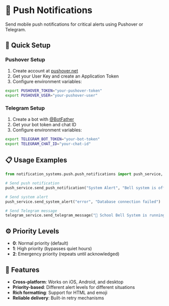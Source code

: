 # 📱 Push Notifications

Send mobile push notifications for critical alerts using Pushover or Telegram.

## 🚀 **Quick Setup**

### **Pushover Setup**
1. Create account at [pushover.net](https://pushover.net)
2. Get your User Key and create an Application Token
3. Configure environment variables:
```bash
export PUSHOVER_TOKEN="your-pushover-token"
export PUSHOVER_USER="your-pushover-user"
```

### **Telegram Setup**
1. Create a bot with [@BotFather](https://t.me/botfather)
2. Get your bot token and chat ID
3. Configure environment variables:
```bash
export TELEGRAM_BOT_TOKEN="your-bot-token"
export TELEGRAM_CHAT_ID="your-chat-id"
```

## 📋 **Usage Examples**

```python
from notification_systems.push.push_notifications import push_service, telegram_service

# Send push notification
push_service.send_push_notification("System Alert", "Bell system is offline", priority=1)

# Send system alert
push_service.send_system_alert("error", "Database connection failed")

# Send Telegram message
telegram_service.send_telegram_message("🔔 School Bell System is running normally")
```

## ⚙️ **Priority Levels**

- **0**: Normal priority (default)
- **1**: High priority (bypasses quiet hours)
- **2**: Emergency priority (repeats until acknowledged)

## 🔧 **Features**

- **Cross-platform**: Works on iOS, Android, and desktop
- **Priority-based**: Different alert levels for different situations
- **Rich formatting**: Support for HTML and emoji
- **Reliable delivery**: Built-in retry mechanisms
